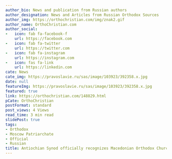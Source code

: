 ```yaml
---
author_bio: News and publication from Russian authors
author_designation: News and Articles from Russian Orthodox Sources
author_img: https://orthochristian.com/img/znak2.gif
author_name: OrthoChristian.com
author_social:
-   icon: fab fa-facebook-f
    url: https://facebook.com
-   icon: fab fa-twitter
    url: https://twitter.com
-   icon: fab fa-instagram
    url: https://instagram.com
-   icon: fas fa-link
    url: https://linkedin.com
cate: News
cate_img: https://pravoslavie.ru/sas/image/103923/392358.x.jpg
date: null
featureImg: https://pravoslavie.ru/sas/image/103923/392358.x.jpg
featured: true
link: https://orthochristian.com/148829.html
pCate: OrthoChristian
postFormat: standard
post_views: 4 Views
read_time: 3 min read
slidePost: true
tags:
- Orthodox
- Moscow Patriarchate
- Official
- Russian
title: Antiochian Synod officially recognizes Macedonian Orthodox Church
---
```

